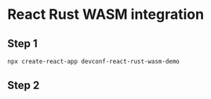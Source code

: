 # React Rust WASM integration

## Step 1

```
npx create-react-app devconf-react-rust-wasm-demo
```

## Step 2